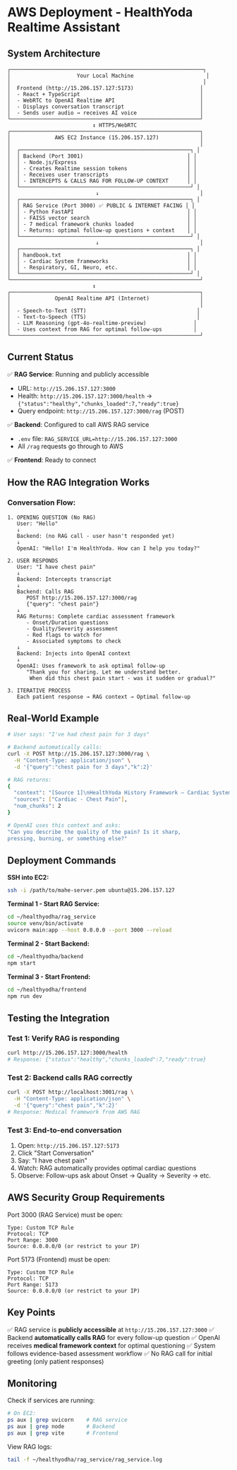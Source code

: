 # AWS Deployment - HealthYoda Realtime Assistant

## System Architecture

```
┌─────────────────────────────────────────────────────────────┐
│                     Your Local Machine                       │
│                                                             │
│  Frontend (http://15.206.157.127:5173)                     │
│  - React + TypeScript                                      │
│  - WebRTC to OpenAI Realtime API                           │
│  - Displays conversation transcript                        │
│  - Sends user audio → receives AI voice                    │
└────────────────────────────────────────────────────────────┘
                           ↕ HTTPS/WebRTC
┌────────────────────────────────────────────────────────────┐
│              AWS EC2 Instance (15.206.157.127)             │
│                                                            │
│  ┌──────────────────────────────────────────────────────┐ │
│  │ Backend (Port 3001)                                 │ │
│  │ - Node.js/Express                                   │ │
│  │ - Creates Realtime session tokens                   │ │
│  │ - Receives user transcripts                         │ │
│  │ - INTERCEPTS & CALLS RAG FOR FOLLOW-UP CONTEXT      │ │
│  └──────────────────────────────────────────────────────┘ │
│                           ↓                                │
│  ┌──────────────────────────────────────────────────────┐ │
│  │ RAG Service (Port 3000) ✅ PUBLIC & INTERNET FACING │ │
│  │ - Python FastAPI                                    │ │
│  │ - FAISS vector search                               │ │
│  │ - 7 medical framework chunks loaded                 │ │
│  │ - Returns: optimal follow-up questions + context    │ │
│  └──────────────────────────────────────────────────────┘ │
│                           ↓                                │
│  ┌──────────────────────────────────────────────────────┐ │
│  │ handbook.txt                                        │ │
│  │ - Cardiac System frameworks                         │ │
│  │ - Respiratory, GI, Neuro, etc.                      │ │
│  └──────────────────────────────────────────────────────┘ │
└────────────────────────────────────────────────────────────┘
                           ↕
┌────────────────────────────────────────────────────────────┐
│              OpenAI Realtime API (Internet)                │
│                                                            │
│  - Speech-to-Text (STT)                                   │
│  - Text-to-Speech (TTS)                                   │
│  - LLM Reasoning (gpt-4o-realtime-preview)               │
│  - Uses context from RAG for optimal follow-ups          │
└────────────────────────────────────────────────────────────┘
```

## Current Status

✅ **RAG Service**: Running and publicly accessible

- URL: `http://15.206.157.127:3000`
- Health: `http://15.206.157.127:3000/health` → `{"status":"healthy","chunks_loaded":7,"ready":true}`
- Query endpoint: `http://15.206.157.127:3000/rag` (POST)

✅ **Backend**: Configured to call AWS RAG service

- `.env` file: `RAG_SERVICE_URL=http://15.206.157.127:3000`
- All `/rag` requests go through to AWS

✅ **Frontend**: Ready to connect

## How the RAG Integration Works

### Conversation Flow:

```
1. OPENING QUESTION (No RAG)
   User: "Hello"
   ↓
   Backend: (no RAG call - user hasn't responded yet)
   ↓
   OpenAI: "Hello! I'm HealthYoda. How can I help you today?"

2. USER RESPONDS
   User: "I have chest pain"
   ↓
   Backend: Intercepts transcript
   ↓
   Backend: Calls RAG
      POST http://15.206.157.127:3000/rag
      {"query": "chest pain"}
   ↓
   RAG Returns: Complete cardiac assessment framework
      - Onset/Duration questions
      - Quality/Severity assessment
      - Red flags to watch for
      - Associated symptoms to check
   ↓
   Backend: Injects into OpenAI context
   ↓
   OpenAI: Uses framework to ask optimal follow-up
      "Thank you for sharing. Let me understand better.
       When did this chest pain start - was it sudden or gradual?"

3. ITERATIVE PROCESS
   Each patient response → RAG context → Optimal follow-up
```

## Real-World Example

```bash
# User says: "I've had chest pain for 3 days"

# Backend automatically calls:
curl -X POST http://15.206.157.127:3000/rag \
  -H "Content-Type: application/json" \
  -d '{"query":"chest pain for 3 days","k":2}'

# RAG returns:
{
  "context": "[Source 1]\nHealthYoda History Framework – Cardiac System\nChest Pain\n...Onset/Duration\nPossible Answers:\n- Sudden onset (minutes)\n- Gradual over hours\n- Intermittent episodes\n- Chronic (>1 month)\n\nQuality/Severity\nPossible Answers:\n- Pressure/tightness\n- Burning/indigestion-like\n- Sharp/stabbing\n- Crushing...",
  "sources": ["Cardiac - Chest Pain"],
  "num_chunks": 2
}

# OpenAI uses this context and asks:
"Can you describe the quality of the pain? Is it sharp,
pressing, burning, or something else?"
```

## Deployment Commands

**SSH into EC2:**

```bash
ssh -i /path/to/mahe-server.pem ubuntu@15.206.157.127
```

**Terminal 1 - Start RAG Service:**

```bash
cd ~/healthyodha/rag_service
source venv/bin/activate
uvicorn main:app --host 0.0.0.0 --port 3000 --reload
```

**Terminal 2 - Start Backend:**

```bash
cd ~/healthyodha/backend
npm start
```

**Terminal 3 - Start Frontend:**

```bash
cd ~/healthyodha/frontend
npm run dev
```

## Testing the Integration

### Test 1: Verify RAG is responding

```bash
curl http://15.206.157.127:3000/health
# Response: {"status":"healthy","chunks_loaded":7,"ready":true}
```

### Test 2: Backend calls RAG correctly

```bash
curl -X POST http://localhost:3001/rag \
  -H "Content-Type: application/json" \
  -d '{"query":"chest pain","k":2}'
# Response: Medical framework from AWS RAG
```

### Test 3: End-to-end conversation

1. Open: `http://15.206.157.127:5173`
2. Click "Start Conversation"
3. Say: "I have chest pain"
4. Watch: RAG automatically provides optimal cardiac questions
5. Observe: Follow-ups ask about Onset → Quality → Severity → etc.

## AWS Security Group Requirements

Port 3000 (RAG Service) must be open:

```
Type: Custom TCP Rule
Protocol: TCP
Port Range: 3000
Source: 0.0.0.0/0 (or restrict to your IP)
```

Port 5173 (Frontend) must be open:

```
Type: Custom TCP Rule
Protocol: TCP
Port Range: 5173
Source: 0.0.0.0/0 (or restrict to your IP)
```

## Key Points

✅ RAG service is **publicly accessible** at `http://15.206.157.127:3000`
✅ Backend **automatically calls RAG** for every follow-up question
✅ OpenAI receives **medical framework context** for optimal questioning
✅ System follows evidence-based assessment workflow
✅ No RAG call for initial greeting (only patient responses)

## Monitoring

Check if services are running:

```bash
# On EC2:
ps aux | grep uvicorn    # RAG service
ps aux | grep node       # Backend
ps aux | grep vite       # Frontend
```

View RAG logs:

```bash
tail -f ~/healthyodha/rag_service/rag_service.log
```
